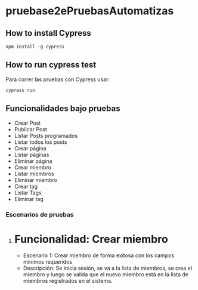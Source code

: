 # pruebase2ePruebasAutomatizas

## How to install Cypress
```
npm install -g cypress
```

## How to run cypress test
Para correr las pruebas con Cypress usar:
```
cypress run
```


## Funcionalidades bajo pruebas
- Crear Post
- Publicar Post
- Listar Posts programados
- Listar todos los posts
- Crear página
- Listar páginas
- Eliminar página
- Crear miembro
- Listar miembros
- Eliminar miembro
- Crear tag
- Listar Tags
- Eliminar tag


### Escenarios de pruebas

1. # Funcionalidad: Crear miembro
    - Escenario 1: Crear miembro de forma exitosa con los campos mínimos requeridos
    - Descripción: Se inicia sesión, se va a la lista de miembros, se crea el miembro y luego se valida que el nuevo miembro está en la lista de miembros registrados en el sistema.
    
